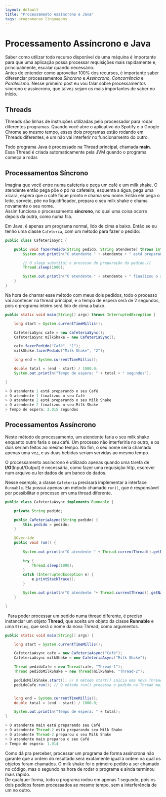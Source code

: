 ```yaml
---
layout: default
title: "Processamento Assíncrono e Java"
tags: programacao linguagens
---
```


# Processamento Assíncrono e Java

Saber como utilizar todo recurso disponível de uma máquina é importante para que uma aplicação possa processar requisições mais rapidamente e, principalmente, escalar quando necessário.  
Antes de entender como aproveitar 100% dos recursos, é importante saber diferenciar processamentos *Síncrono* e  *Assíncrono*, *Concorrência* e *Paralelismo*. Nesse primeiro post eu vou falar sobre processamentos síncrono e assíncrono, que talvez sejam os mais importantes de saber no início.

## Threads

Threads são linhas de instruções utilizadas pelo processador para rodar diferentes programas. Quando você abre o aplicativo do Spotify e o Google Chrome ao mesmo tempo, esses dois programas estão rodando em Threads diferentes, e um não vai interferir no funcionamento do outro.

Todo programa Java é processado na Thread principal, chamada **main**. Essa Thread é criada automaticamente pela JVM quando o programa começa a rodar.

## Processamentos Síncrono

Imagina que você entre numa cafeteria e peça um café e um milk shake. O atendente então pega põe o pó na cafeteira, esquenta a água, pega uma xícara, espera que o café fique pronto e chama seu nome. Então ele pega o leite, sorvete, põe no liquidificador, prepara o seu milk shake e chama novamente o seu nome.  
Assim funciona o processamento **síncrono**, no qual uma coisa ocorre depois da outra, como numa fila.

Em Java, é apenas um programa normal, lido de cima a baixo.
Então se eu tenho uma classe `Cafeteria`, com um método para fazer o pedido: 
```Java
public class CafeteriaSync {

    public void fazerPedido(String pedido, String atendente) throws InterruptedException {
        System.out.println("O atendente " + atendente + " está preparando o seu " + pedido);

        // O sleep substitui o processo de preparação do pedido.//
        Thread.sleep(1000);

        System.out.println("O atendente " + atendente + " finalizou o seu " + pedido);
    }
}
```

Na hora de chamar esse método com meus dois pedidos, todo o processo vai acontecer na thread principal, e o tempo de espera será de 2 segundos, pois o programa inteiro será lido de cima a baixo.

```Java
public static void main(String[] args) throws InterruptedException {

    long start = System.currentTimeMillis();

    CafeteriaSync cafe = new CafeteriaSync();
    CafeteriaSync milkShake = new CafeteriaSync();

    cafe.fazerPedido("Café", "1");
    milkShake.fazerPedido("Milk Shake", "2");

    long end = System.currentTimeMillis();

    double total = (end - start) / 1000.0;
    System.out.println("Tempo de espera: " + total + " segundos");

}

> O atendente 1 está preparando o seu Café
> O atendente 1 finalizou o seu Café
> O atendente 2 está preparando o seu Milk Shake
> O atendente 2 finalizou o seu Milk Shake
> Tempo de espera: 2.015 segundos
```

## Processamentos Assíncrono

Neste método de processamento, um atendente faria o seu milk shake enquanto outro faria o seu café. Um processo não interferiria no outro, e os dois seriam feitos ao mesmo tempo. No fim, o seu nome seria chamado apenas uma vez, e as duas bebidas seriam servidas ao mesmo tempo.  

O processamento assíncrono é utilizado apenas quando uma tarefa de **I/O**(Input/Output) é necessária, como fazer uma requisição http, escrever num arquivo ou ler dados de um banco de dados.  

Nesse exemplo, a classe `Cafeteria` precisará implementar a interface `Runnable`. Ela possui apenas um método chamado `run()`, que é responsável por possibilitar o processo em uma thread diferente.

```Java
public class CafeteriaAsync implements Runnable {

    private String pedido;

    public CafeteriaAsync(String pedido) {
        this.pedido = pedido;
    }

    @Override
    public void run() {
        
        System.out.println("O atendente " + Thread.currentThread().getName() + " está preparando seu " + pedido);

        try {
            Thread.sleep(1000);
        }
        catch (InterruptedException e) {
            e.printStackTrace();
        }

        System.out.println("O atendente "+ Thread.currentThread().getName() + " preparou o seu " + pedido);
    }

}
```
&nbsp;
Para poder processar um pedido numa thread diferente, é preciso instanciar um objeto **Thread**, que aceita um objeto da classe **Runnable** e uma `String`, que será o nome da nova Thread, como argumentos.

```Java
public static void main(String[] args) {

    long start = System.currentTimeMillis();

    CafeteriaAsync cafe = new CafeteriaAsync("Café");
    CafeteriaAsync milkShake = new CafeteriaAsync("Milk Shake");

    Thread pedidoCafe = new Thread(cafe, "Thread-1");
    Thread pedidoMilkShake = new Thread(milkShake, "Thread-2");

    pedidoMilkShake.start(); // O método start() inicia uma nova Thread.
    pedidoCafe.run(); // O método run() processa o pedido na Thread main


    long end = System.currentTimeMillis();
    double total = (end - start) / 1000.0;

    System.out.println("Tempo de espera: " + total);
}

> O atendente main está preparando seu Café
> O atendente Thread-2 está preparando seu Milk Shake
> O atendente Thread-2 preparou o seu Milk Shake
> O atendente main preparou o seu Café
> Tempo de espera: 1.014
```

Como dá pra perceber, processar um programa de forma assíncrona não garante que a ordem do resultado será exatamente igual à ordem na qual os objetos foram chamados. O milk shake foi o primeiro pedido a ser chamado no código, mas o segundo na hora de rodar o programa e ainda terminou mais rápido.  
De qualquer forma, todo o programa rodou em apenas 1 segundo, pois os dois pedidos foram processados ao mesmo tempo, sem a interferência de um no outro.

